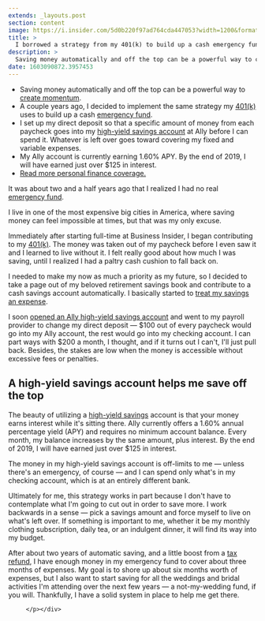 ```yaml
--- 
extends: _layouts.post 
section: content 
image: https://i.insider.com/5d0b220f97ad764cda447053?width=1200&format=jpeg 
title: > 
  I borrowed a strategy from my 401(k) to build up a cash emergency fund 2 years ago, and I'm never turning back 
description: > 
  Saving money automatically and off the top can be a powerful way to create momentum.A couple years ago, I decided to implement the same strategy my 401(k) uses to build up a cash emergency fund.My Ally account is currently earning 1.60% APY.I needed to make my now as much a priority as my future, so I decided to take a page out of my beloved retirement savings book and contribute to a cash savings account automatically.A high-yield savings account helps me save off the topThe beauty of utilizing a high-yield savings account is that your money earns interest while it's sitting there. 
date: 1603090872.3957453 
--- 
```

<div><ul class="summary-list"><li>Saving money automatically and off the top can be a powerful way to <a href="https://www.businessinsider.com/cit-bank-savings-builder-high-yield-savings-auto-deposit">create momentum</a>.</li><li>A couple years ago, I decided to implement the same strategy my <a href="https://www.businessinsider.com/how-to-invest-in-a-401k-for-retirement">401(k)</a> uses to build up a cash <a href="https://www.businessinsider.com/category/emergency-fund">emergency fund</a>.&#160;</li><li>I set up my direct deposit so that a specific amount of money from each paycheck goes into my <a href="https://www.businessinsider.com/best-high-yield-savings-accounts-rates-right-now">high-yield savings account</a> at Ally before I can spend it. Whatever is left over goes toward covering my fixed and variable expenses.</li><li>My Ally account is currently earning 1.60% APY. By the end of 2019, I will have earned just over $125 in interest.</li><li><a href="https://www.businessinsider.com/yourmoney?utm_source=bullet">Read more personal finance coverage.</a></li></ul><p>It was about two and a half years ago that I realized I had no real <a href="https://www.businessinsider.com/how-to-grow-your-emergency-fund">emergency fund</a>.</p><p>I live in one of the most expensive big cities in America, where saving money can feel impossible at times, but that was my only excuse.&#160;</p><p>Immediately after starting full-time at Business Insider, I began contributing to my <a href="https://www.businessinsider.com/category/401-k">401(k)</a>. The money was taken out of my paycheck before I even saw it and I learned to live without it. I felt really good about how much I was saving, until I realized I had a paltry cash cushion to fall back on.</p><p>I needed to make my now as much a priority as my future, so I decided to take a page out of my beloved retirement savings book and contribute to a cash savings account automatically. I basically started to <a href="https://www.businessinsider.com/money-saving-tip-treat-as-expense-2019-3">treat my savings an expense</a>.</p><p>I soon <a href="https://www.businessinsider.com/how-to-open-ally-high-yield-savings-account">opened an Ally high-yield savings account</a> and went to my payroll provider to change my direct deposit &#8212; $100 out of every paycheck would go into my Ally account, the rest would go into my checking account. I can part ways with $200 a month, I thought, and if it turns out I can't, I'll just pull back. Besides,&#160;the stakes are low when the money is accessible without excessive fees or penalties.</p><h2>A high-yield savings account helps me save off the top</h2><p>The beauty of utilizing a <a href="https://www.businessinsider.com/high-yield-savings-accounts-help-me-earn-more-on-money-2019-6">high-yield savings</a> account is that your money earns interest while it's sitting there. Ally currently offers a 1.60% annual percentage yield (APY) and requires no minimum account balance. Every month, my balance increases by the same amount, plus interest. By the end of 2019, I will have earned just over $125 in interest.</p><p>The money in my high-yield savings account is off-limits to me &#8212; unless there's an emergency, of course &#8212; and I can spend only what's in my checking account, which is at an entirely different bank.</p><p>Ultimately for me, this strategy works in part because I don't have to contemplate what I'm going to cut out in order to save more. I work backwards in a sense &#8212; pick a savings amount and force myself to live on what's left over. If something is important to me, whether it be my monthly clothing subscription, daily tea, or an indulgent dinner, it will find its way into my budget.</p><p>After about two years of automatic saving, and a little boost from a <a href="https://www.businessinsider.com/where-is-my-refund-tax-refund-schedule-2019-1">tax refund</a>, I have enough money in my emergency fund to cover about three months of expenses. My goal is to shore up about six months worth of expenses, but I also want to start saving for all the weddings and bridal activities I'm attending over the next few years &#8212; a not-my-wedding fund, if you will. Thankfully, I have a solid system in place to help me get there.</p><p id="div-gpt-ad-1579713650634-0">
            
         </p></div>